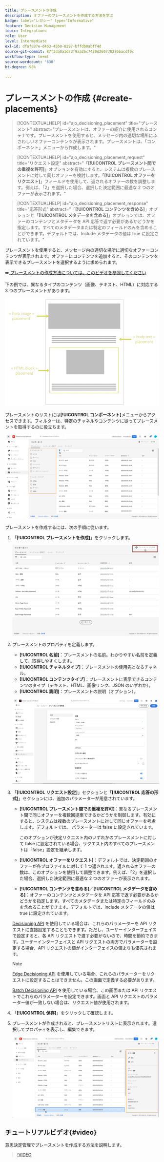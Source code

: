 ```yaml
---
title: プレースメントの作成
description: オファーのプレースメントを作成する方法を学ぶ
badge: label="レガシー" type="Informative"
feature: Decision Management
topic: Integrations
role: User
level: Intermediate
exl-id: dfaf887e-d4b3-45b0-8297-bffdb0abff4d
source-git-commit: 87f3da0a1d73f9aa26c7420d260778286bacdf0c
workflow-type: tm+mt
source-wordcount: '630'
ht-degree: 98%

---
```


# プレースメントの作成 {#create-placements}

>[!CONTEXTUALHELP]
>id="ajo_decisioning_placement"
>title="プレースメント"
>abstract="プレースメントは、オファーの紹介に使用されるコンテナです。プレースメントを使用すると、メッセージ内の適切な場所にふさわしいオファーコンテンツが表示されます。プレースメントは、「コンポーネント」メニューから作成します。"

>[!CONTEXTUALHELP]
>id="ajo_decisioning_placement_request"
>title="リクエスト設定"
>abstract="「**[!UICONTROL プレースメント間での重複を許可]**」オプションを有効にすると、システムは複数のプレースメントに対して同じオファーを検討します。「**[!UICONTROL オファーをリクエスト]**」フィールドを使用して、返されるオファーの数を調整します。例えば、「2」を選択した場合、選択した決定範囲に最適な 2 つのオファーが表示されます。"

>[!CONTEXTUALHELP]
>id="ajo_decisioning_placement_response"
>title="応答形式"
>abstract="「**[!UICONTROL コンテンツを含める]**」オプションと「**[!UICONTROL メタデータを含める]**」オプションでは、オファーのコンテンツとメタデータを API 応答で返す必要があるかどうかを指定します。すべてのメタデータまたは特定のフィールドのみを含めることができます。デフォルトでは、Include メタデータの値は true に設定されています。"

プレースメントを使用すると、メッセージ内の適切な場所に適切なオファーコンテンツが表示されます。オファーにコンテンツを追加すると、そのコンテンツを表示できるプレースメントを選択するように求められます。

➡️[ プレースメントの作成方法については、このビデオを参照してください ](#video)

下の例では、異なるタイプのコンテンツ（画像、テキスト、HTML）に対応する 3 つのプレースメントがあります。

![](../assets/offers_placement_schema.png)

プレースメントのリストには&#x200B;**[!UICONTROL コンポーネント]**&#x200B;メニューからアクセスできます。フィルターは、特定のチャネルやコンテンツに従ってプレースメントを取得するのに役立ちます。

![](../assets/placements_filter.png)

プレースメントを作成するには、次の手順に従います。

1. 「**[!UICONTROL プレースメントを作成]**」をクリックします。

   ![](../assets/offers_placement_creation.png)

1. プレースメントのプロパティを定義します。

   * **[!UICONTROL 名前]**：プレースメントの名前。わかりやすい名前を定義して、取得しやすくします。
   * **[!UICONTROL チャネルタイプ]**：プレースメントの使用先となるチャネル。
   * **[!UICONTROL コンテンツタイプ]**：プレースメントに表示できるコンテンツのタイプ（テキスト、HTML、画像リンク、JSON のいずれか）。
   * **[!UICONTROL 説明]**：プレースメントの説明（オプション）。

   ![](../assets/offers_placement_creation_properties.png)

1. 「**[!UICONTROL リクエスト設定]**」セクションと「**[!UICONTROL 応答の形式]**」セクションには、追加のパラメーターが用意されています。

   * **[!UICONTROL プレースメント間での重複を許可]**：異なるプレースメント間で同じオファーを複数回提案できるかどうかを制御します。有効にすると、システムは複数のプレースメントに対して同じオファーを考慮します。デフォルトでは、 パラメーターは false に設定されています。

     このオプションが決定リクエスト内のいずれかのプレースメントに対して false に設定されている場合、リクエスト内のすべてのプレースメントは「false」設定を継承します。

   * **[!UICONTROL オファーをリクエスト]**：デフォルトでは、決定範囲のオファーが各プロファイルに対して 1 つ返されます。返されるオファーの数は、このオプションを使用して調整できます。例えば、「2」を選択した場合、選択した決定範囲に最適な 2 つのオファーが表示されます。

   * **[!UICONTROL コンテンツを含める]**／**[!UICONTROL メタデータを含める]**：オファーのコンテンツとメタデータを API 応答で返す必要があるかどうかを指定します。すべてのメタデータまたは特定のフィールドのみを含めることができます。デフォルトでは、Include メタデータの値は true に設定されています。

   [Decisioning API](https://experienceleague.adobe.com/docs/journey-optimizer/using/offer-decisioning/api-reference/offer-delivery-api/decisioning-api.html?lang=ja) を使用している場合は、これらのパラメーターを API リクエストに直接設定することもできます。ただし、ユーザーインターフェイスで設定すると、各 API リクエストで渡す必要がないので、時間を節約できます。ユーザーインターフェイスと API リクエストの両方でパラメーターを設定する場合、API リクエストの値がインターフェイスの値よりも優先されます。

   >[!NOTE]
   >
   >[Edge Decisioning API](https://experienceleague.adobe.com/docs/journey-optimizer/using/offer-decisioning/api-reference/offer-delivery-api/edge-decisioning-api.html?lang=ja) を使用している場合、これらのパラメーターをリクエストに設定することはできません。この画面で定義する必要があります。
   >
   >[Batch Decisioning API](../api-reference/offer-delivery-api/batch-decisioning-api.md) を使用している場合、この画面または API リクエストでこれらのパラメーターを設定できます。画面と API リクエストのパラメーター値が一致しない場合は、リクエスト値が使用されます。

1. 「**[!UICONTROL 保存]**」をクリックして確認します。

1. プレースメントが作成されると、プレースメントリストに表示されます。選択してプロパティを表示し、編集できます。

   ![](../assets/placement_created.png)

## チュートリアルビデオ{#video}

意思決定管理でプレースメントを作成する方法を説明します。

>[!VIDEO](https://video.tv.adobe.com/v/329372?quality=12)

